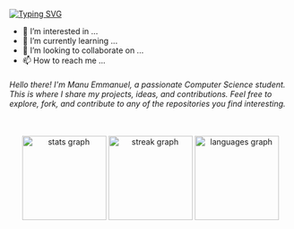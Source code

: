 [![Typing SVG](https://readme-typing-svg.demolab.com/?lines=👋+Hi,+I’m+Manu+Emmanuel;@manuemmanuel)](https://git.io/typing-svg)
- 👀 I’m interested in ...
- 🌱 I’m currently learning ...
- 💞️ I’m looking to collaborate on ...
- 📫 How to reach me ...

<h6 align="left">Hello there! I'm Manu Emmanuel, a passionate Computer Science student. This is where I share my projects, ideas, and contributions. Feel free to explore, fork, and contribute to any of the repositories you find interesting.</h6>

###

<br clear="both">

<div align="center">
  <img src="https://github-readme-stats.vercel.app/api?username=manuemmanuel&hide_title=false&hide_rank=false&show_icons=true&include_all_commits=true&count_private=true&disable_animations=false&theme=midnight-purple&locale=en&hide_border=true" height="150" alt="stats graph"  />
  <img src="https://streak-stats.demolab.com?user=manuemmanuel&locale=en&mode=weekly&theme=chartreuse-dark&hide_border=false&border_radius=5" height="150" alt="streak graph"  />
  <img src="https://github-readme-stats.vercel.app/api/top-langs?username=manuemmanuel&locale=en&hide_title=true&layout=compact&card_width=320&langs_count=12&theme=chartreuse-dark&hide_border=true" height="150" alt="languages graph"  />
</div>

###
